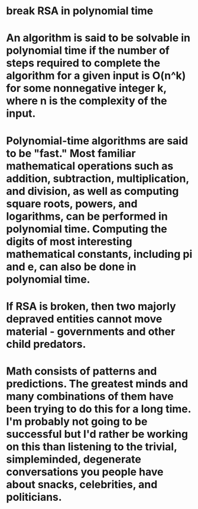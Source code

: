 # break RSA in polynomial time

# An algorithm is said to be solvable in polynomial time if the number of steps required to complete the algorithm for a given input is O(n^k) for some nonnegative integer k, where n is the complexity of the input.

# Polynomial-time algorithms are said to be "fast." Most familiar mathematical operations such as addition, subtraction, multiplication, and division, as well as computing square roots, powers, and logarithms, can be performed in polynomial time. Computing the digits of most interesting mathematical constants, including pi and e, can also be done in polynomial time. 

# If RSA is broken, then two majorly depraved entities cannot move material - governments and other child predators. 

# Math consists of patterns and predictions. The greatest minds and many combinations of them have been trying to do this for a long time. I'm probably not going to be successful but I'd rather be working on this than listening to the trivial, simpleminded, degenerate conversations you people have about snacks, celebrities, and politicians.
